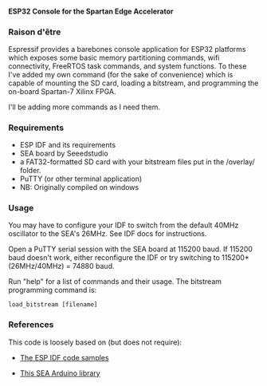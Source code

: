#### ESP32 Console for the Spartan Edge Accelerator

### Raison d'être

Espressif provides a barebones console application for ESP32 platforms which exposes some basic memory partitioning commands, wifi connectivity, FreeRTOS task commands, and system functions. To these I've added my own command (for the sake of convenience) which is capable of mounting the SD card, loading a bitstream, and programming the on-board Spartan-7 Xilinx FPGA.

I'll be adding more commands as I need them.

### Requirements

- ESP IDF and its requirements
- SEA board by Seeedstudio
- a FAT32-formatted SD card with your bitstream files put in the /overlay/ folder.
- PuTTY (or other terminal application)
- NB: Originally compiled on windows

### Usage

You may have to configure your IDF to switch from the default 40MHz
oscillator to the SEA's 26MHz. See IDF docs for instructions.

Open a PuTTY serial session with the SEA board at 115200 baud.
If 115200 baud doesn't work, either reconfigure the IDF or try switching
to 115200*(26MHz/40MHz) = 74880 baud.

Run "help" for a list of commands and their usage.
The bitstream programming command is:

`load_bitstream [filename]`

### References

This code is loosely based on (but does not require):

- [The ESP IDF code samples](https://docs.espressif.com/projects/esp-idf/en/latest/esp32/get-started/)

- [This SEA Arduino library](https://github.com/Pillar1989/spartan-edge-esp32-boot)
